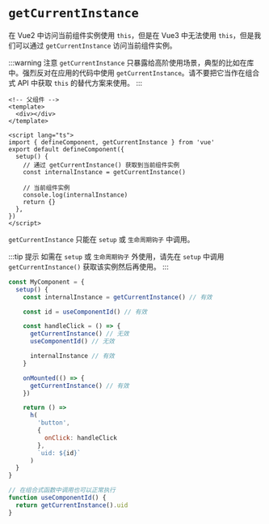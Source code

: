 # `getCurrentInstance`

在 Vue2 中访问当前组件实例使用 `this`，但是在 Vue3 中无法使用 `this`，但是我们可以通过 `getCurrentInstance` 访问当前组件实例。

:::warning 注意
`getCurrentInstance` 只暴露给高阶使用场景，典型的比如在库中。强烈反对在应用的代码中使用 `getCurrentInstance`。请不要把它当作在组合式 API 中获取 `this` 的替代方案来使用。
:::

```vue {11}
<!-- 父组件 -->
<template>
  <div></div>
</template>

<script lang="ts">
import { defineComponent, getCurrentInstance } from 'vue'
export default defineComponent({
  setup() {
    // 通过 getCurrentInstance() 获取到当前组件实例
    const internalInstance = getCurrentInstance()

    // 当前组件实例
    console.log(internalInstance)
    return {}
  },
})
</script>
```

`getCurrentInstance` 只能在 `setup` 或 `生命周期钩子` 中调用。

:::tip 提示
如需在 `setup` 或 `生命周期钩子` 外使用，请先在 `setup` 中调用 `getCurrentInstance()` 获取该实例然后再使用。
:::

```js
const MyComponent = {
  setup() {
    const internalInstance = getCurrentInstance() // 有效

    const id = useComponentId() // 有效

    const handleClick = () => {
      getCurrentInstance() // 无效
      useComponentId() // 无效

      internalInstance // 有效
    }

    onMounted(() => {
      getCurrentInstance() // 有效
    })

    return () =>
      h(
        'button',
        {
          onClick: handleClick
        },
        `uid: ${id}`
      )
  }
}

// 在组合式函数中调用也可以正常执行
function useComponentId() {
  return getCurrentInstance().uid
}
```